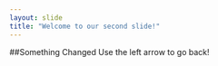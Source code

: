 ```yaml
---
layout: slide
title: "Welcome to our second slide!"
---
```

##Something Changed
Use the left arrow to go back!
